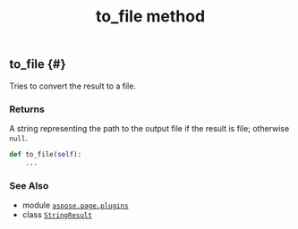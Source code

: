 ﻿---
title: to_file method
second_title: Aspose.Page for Python via .NET API References
description: 
type: docs
weight: 20
url: /python-net/aspose.page.plugins/stringresult/to_file/
is_root: false
---

## to_file {#}

Tries to convert the result to a file.


### Returns 


A string representing the path to the output file if the result is file; otherwise `null`.


```python
def to_file(self):
    ...
```





### See Also
* module [`aspose.page.plugins`](../../)
* class [`StringResult`](/page/python-net/aspose.page.plugins/stringresult)
